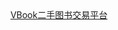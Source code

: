 <html>
  <head>
  <!--    <title>title没有什么卵用</title> -->
  </head>
 <body>
   <a href="http://2shoutushu.shop/eb1402/林源/homepage.html" target="_blank">VBook二手图书交易平台</a>
  </body>
</html>
